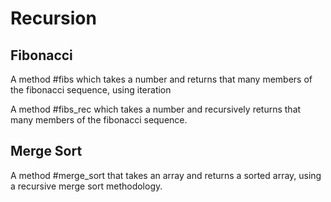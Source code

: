 # Recursion

## Fibonacci

A method #fibs which takes a number and returns that many members of the fibonacci sequence, using iteration

A method #fibs_rec which takes a number and recursively returns that many members of the fibonacci sequence.

## Merge Sort

A method #merge_sort that takes an array and returns a sorted array, using a recursive merge sort methodology.